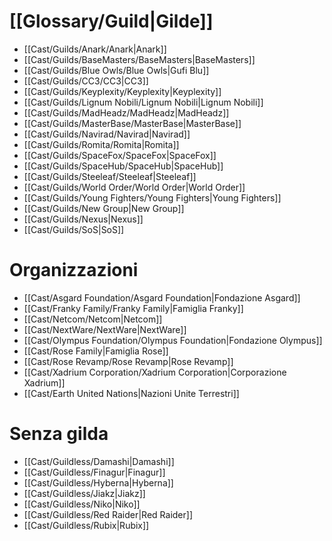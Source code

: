 
# [[Glossary/Guild|Gilde]]

- [[Cast/Guilds/Anark/Anark|Anark]]
- [[Cast/Guilds/BaseMasters/BaseMasters|BaseMasters]]
- [[Cast/Guilds/Blue Owls/Blue Owls|Gufi Blu]]
- [[Cast/Guilds/CC3/CC3|CC3]]
- [[Cast/Guilds/Keyplexity/Keyplexity|Keyplexity]]
- [[Cast/Guilds/Lignum Nobili/Lignum Nobili|Lignum Nobili]]
- [[Cast/Guilds/MadHeadz/MadHeadz|MadHeadz]]
- [[Cast/Guilds/MasterBase/MasterBase|MasterBase]]
- [[Cast/Guilds/Navirad/Navirad|Navirad]]
- [[Cast/Guilds/Romita/Romita|Romita]]
- [[Cast/Guilds/SpaceFox/SpaceFox|SpaceFox]]
- [[Cast/Guilds/SpaceHub/SpaceHub|SpaceHub]]
- [[Cast/Guilds/Steeleaf/Steeleaf|Steeleaf]]
- [[Cast/Guilds/World Order/World Order|World Order]]
- [[Cast/Guilds/Young Fighters/Young Fighters|Young Fighters]]
- [[Cast/Guilds/New Group|New Group]]
- [[Cast/Guilds/Nexus|Nexus]]
- [[Cast/Guilds/SoS|SoS]]

# Organizzazioni

- [[Cast/Asgard Foundation/Asgard Foundation|Fondazione Asgard]]
- [[Cast/Franky Family/Franky Family|Famiglia Franky]]
- [[Cast/Netcom/Netcom|Netcom]]
- [[Cast/NextWare/NextWare|NextWare]]
- [[Cast/Olympus Foundation/Olympus Foundation|Fondazione Olympus]]
- [[Cast/Rose Family|Famiglia Rose]]
- [[Cast/Rose Revamp/Rose Revamp|Rose Revamp]]
- [[Cast/Xadrium Corporation/Xadrium Corporation|Corporazione Xadrium]]
- [[Cast/Earth United Nations|Nazioni Unite Terrestri]]

# Senza gilda

- [[Cast/Guildless/Damashi|Damashi]]
- [[Cast/Guildless/Finagur|Finagur]]
- [[Cast/Guildless/Hyberna|Hyberna]]
- [[Cast/Guildless/Jiakz|Jiakz]]
- [[Cast/Guildless/Niko|Niko]]
- [[Cast/Guildless/Red Raider|Red Raider]]
- [[Cast/Guildless/Rubix|Rubix]]